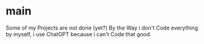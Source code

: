 # main
Some of my Projects are not done (yet?)
By the Way i don't Code everything by myself, i use ChatGPT because i can't Code that good.

